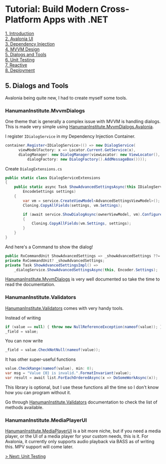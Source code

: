 # Tutorial: Build Modern Cross-Platform Apps with .NET

[1. Introduction](README.md)  
[2. Avalonia UI](2_Avalonia.md)  
[3. Dependency Injection](3_DependencyInjection.md)  
[4. MVVM Design](4_MVVM.md)  
[5. Dialogs and Tools](5_DialogsTools.md)  
[6. Unit Testing](6_UnitTesting.md)  
[7. Reactive](7_Reactive.md)  
[8. Deployment](8_Deployment.md)

## 5. Dialogs and Tools

Avalonia being quite new, I had to create myself some tools.

### HanumanInstitute.MvvmDialogs

One theme that is generally a complex issue with MVVM is handling dialogs. This is made very simple using [HanumanInstitute.MvvmDialogs.Avalonia](https://github.com/mysteryx93/HanumanInstitute.MvvmDialogs/).

I register `IDialogService` in my Dependency Injection Container.

```c#
container.Register<IDialogService>(() => new DialogService(
      viewModelFactory: x => Locator.Current.GetService(x), 
      dialogManager: new DialogManager(viewLocator: new ViewLocator(),
          dialogFactory: new DialogFactory().AddMessageBox())));
```

Create `DialogExtensions.cs`

```c#
public static class DialogServiceExtensions
{
    public static async Task ShowAdvancedSettingsAsync(this IDialogService service, INotifyPropertyChanged ownerViewModel,
        EncodeSettings settings)
    {
        var vm = service.CreateViewModel<AdvancedSettingsViewModel>();
        Cloning.CopyAllFields(settings, vm.Settings);

        if (await service.ShowDialogAsync(ownerViewModel, vm).ConfigureAwait(false) == true)
        {
            Cloning.CopyAllFields(vm.Settings, settings);
        }
    }
}
```

And here's a Command to show the dialog!

```c#
public RxCommandUnit ShowAdvancedSettings => _showAdvancedSettings ??= ReactiveCommand.CreateFromTask(ShowAdvancedSettingsImpl);
private RxCommandUnit? _showAdvancedSettings;
private Task ShowAdvancedSettingsImpl() =>
    _dialogService.ShowAdvancedSettingsAsync(this, Encoder.Settings);
```

[HanumanInstitute.MvvmDialogs](https://github.com/mysteryx93/HanumanInstitute.MvvmDialogs/) is very well documented so take the time to read the documentation.

### HanumanInstitute.Validators

[HanumanInstitute.Validators](https://github.com/mysteryx93/HanumanInstitute.Validators) comes with very handy tools.

Instead of writing

```c#
if (value == null) { throw new NullReferenceException(nameof(value)); }
_field = value;
```

You can now write
```c#
_field = value.CheckNotNull(nameof(value));
```

It has other super-useful functions
```c#
value.CheckRange(nameof(value), min: 0);
var msg = "Value {0} is invalid.".FormatInvariant(value);
var result = await list.ForEachOrderedAsync(x => DoSomeWorkAsync(x));
```

This library is optional, but I use these functions all the time so I don't know how you can program without it.

Go through [HanumanInstitute.Validators](https://github.com/mysteryx93/HanumanInstitute.Validators) documentation to check the list of methods available.

### HanumanInstitute.MediaPlayerUI

[HanumanInstitute.MediaPlayerUI](https://github.com/mysteryx93/MediaPlayerUI.NET/) is a bit more niche, but if you need a media player, or the UI of a media player for your custom needs, this is it. For Avalonia, it currently only supports audio playback via BASS as of writing this. MPV support will come later.

[> Next: Unit Testing](6_UnitTesting.md)
